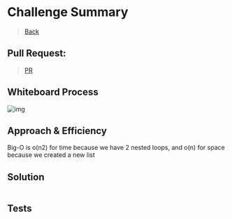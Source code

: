 # Challenge Summary

> [Back](../README.md)


## Pull Request:

> [PR]()

## Whiteboard Process

![img]()

## Approach & Efficiency

Big-O is o(n2) for time because we have 2 nested loops, and o(n) for space because we created a new list 

## Solution

```

```

## Tests

```

```